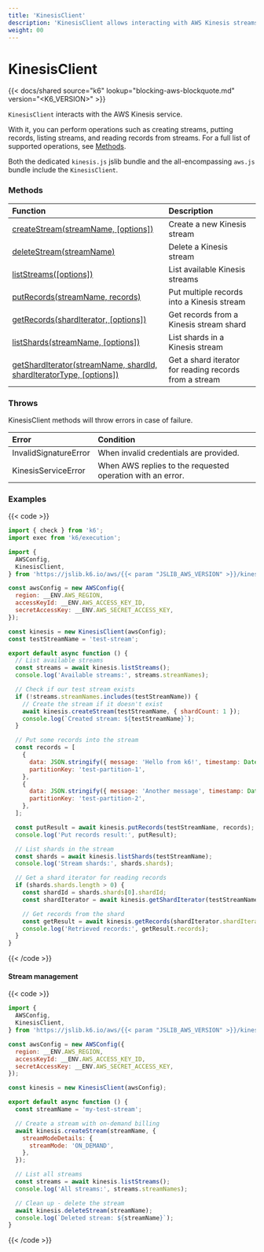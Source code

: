```yaml
---
title: 'KinesisClient'
description: 'KinesisClient allows interacting with AWS Kinesis streams'
weight: 00
---
```


# KinesisClient

{{< docs/shared source="k6" lookup="blocking-aws-blockquote.md" version="<K6_VERSION>" >}}

`KinesisClient` interacts with the AWS Kinesis service.

With it, you can perform operations such as creating streams, putting records, listing streams, and reading records from streams. For a full list of supported operations, see [Methods](#methods).

Both the dedicated `kinesis.js` jslib bundle and the all-encompassing `aws.js` bundle include the `KinesisClient`.

### Methods

| Function                                                                                                                                                                | Description                                            |
| :---------------------------------------------------------------------------------------------------------------------------------------------------------------------- | :----------------------------------------------------- |
| [createStream(streamName, [options])](https://grafana.com/docs/k6/<K6_VERSION>/javascript-api/jslib/aws/kinesisclient/createstream)                                     | Create a new Kinesis stream                            |
| [deleteStream(streamName)](https://grafana.com/docs/k6/<K6_VERSION>/javascript-api/jslib/aws/kinesisclient/deletestream)                                                | Delete a Kinesis stream                                |
| [listStreams([options])](https://grafana.com/docs/k6/<K6_VERSION>/javascript-api/jslib/aws/kinesisclient/liststreams)                                                   | List available Kinesis streams                         |
| [putRecords(streamName, records)](https://grafana.com/docs/k6/<K6_VERSION>/javascript-api/jslib/aws/kinesisclient/putrecords)                                           | Put multiple records into a Kinesis stream             |
| [getRecords(shardIterator, [options])](https://grafana.com/docs/k6/<K6_VERSION>/javascript-api/jslib/aws/kinesisclient/getrecords)                                      | Get records from a Kinesis stream shard                |
| [listShards(streamName, [options])](https://grafana.com/docs/k6/<K6_VERSION>/javascript-api/jslib/aws/kinesisclient/listshards)                                         | List shards in a Kinesis stream                        |
| [getShardIterator(streamName, shardId, shardIteratorType, [options])](https://grafana.com/docs/k6/<K6_VERSION>/javascript-api/jslib/aws/kinesisclient/getsharditerator) | Get a shard iterator for reading records from a stream |

### Throws

KinesisClient methods will throw errors in case of failure.

| Error                 | Condition                                                  |
| :-------------------- | :--------------------------------------------------------- |
| InvalidSignatureError | When invalid credentials are provided.                    |
| KinesisServiceError   | When AWS replies to the requested operation with an error. |

### Examples

{{< code >}}

<!-- md-k6:skip -->

```javascript
import { check } from 'k6';
import exec from 'k6/execution';

import {
  AWSConfig,
  KinesisClient,
} from 'https://jslib.k6.io/aws/{{< param "JSLIB_AWS_VERSION" >}}/kinesis.js';

const awsConfig = new AWSConfig({
  region: __ENV.AWS_REGION,
  accessKeyId: __ENV.AWS_ACCESS_KEY_ID,
  secretAccessKey: __ENV.AWS_SECRET_ACCESS_KEY,
});

const kinesis = new KinesisClient(awsConfig);
const testStreamName = 'test-stream';

export default async function () {
  // List available streams
  const streams = await kinesis.listStreams();
  console.log('Available streams:', streams.streamNames);

  // Check if our test stream exists
  if (!streams.streamNames.includes(testStreamName)) {
    // Create the stream if it doesn't exist
    await kinesis.createStream(testStreamName, { shardCount: 1 });
    console.log(`Created stream: ${testStreamName}`);
  }

  // Put some records into the stream
  const records = [
    {
      data: JSON.stringify({ message: 'Hello from k6!', timestamp: Date.now() }),
      partitionKey: 'test-partition-1',
    },
    {
      data: JSON.stringify({ message: 'Another message', timestamp: Date.now() }),
      partitionKey: 'test-partition-2',
    },
  ];

  const putResult = await kinesis.putRecords(testStreamName, records);
  console.log('Put records result:', putResult);

  // List shards in the stream
  const shards = await kinesis.listShards(testStreamName);
  console.log('Stream shards:', shards.shards);

  // Get a shard iterator for reading records
  if (shards.shards.length > 0) {
    const shardId = shards.shards[0].shardId;
    const shardIterator = await kinesis.getShardIterator(testStreamName, shardId, 'TRIM_HORIZON');

    // Get records from the shard
    const getResult = await kinesis.getRecords(shardIterator.shardIterator);
    console.log('Retrieved records:', getResult.records);
  }
}
```

{{< /code >}}

#### Stream management

{{< code >}}

<!-- md-k6:skip -->

```javascript
import {
  AWSConfig,
  KinesisClient,
} from 'https://jslib.k6.io/aws/{{< param "JSLIB_AWS_VERSION" >}}/kinesis.js';

const awsConfig = new AWSConfig({
  region: __ENV.AWS_REGION,
  accessKeyId: __ENV.AWS_ACCESS_KEY_ID,
  secretAccessKey: __ENV.AWS_SECRET_ACCESS_KEY,
});

const kinesis = new KinesisClient(awsConfig);

export default async function () {
  const streamName = 'my-test-stream';

  // Create a stream with on-demand billing
  await kinesis.createStream(streamName, {
    streamModeDetails: {
      streamMode: 'ON_DEMAND',
    },
  });

  // List all streams
  const streams = await kinesis.listStreams();
  console.log('All streams:', streams.streamNames);

  // Clean up - delete the stream
  await kinesis.deleteStream(streamName);
  console.log(`Deleted stream: ${streamName}`);
}
```

{{< /code >}}
